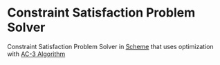 # Constraint Satisfaction Problem Solver
Constraint Satisfaction Problem Solver in [Scheme](https://en.wikipedia.org/wiki/Scheme_(programming_language)) that uses optimization with [AC-3 Algorithm](https://en.wikipedia.org/wiki/AC-3_algorithm)
